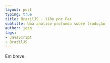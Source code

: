 ```yaml
---
layout: post
typing: true
title: BrazilJS - i18n por Fat
subtitle: Uma análise profunda sobre tradução
author: jean
tags:
- JavaScript
- BrazilJS
---
```

Em breve